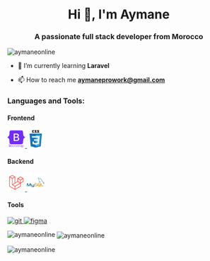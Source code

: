 <h1 align="center">Hi 👋, I'm Aymane</h1>
<h3 align="center">A passionate full stack developer from Morocco</h3>

<p align="left"> <img src="https://komarev.com/ghpvc/?username=aymaneonline&label=Profile%20views&color=0e75b6&style=flat" alt="aymaneonline" /> </p>

- 🌱 I’m currently learning **Laravel**

- 📫 How to reach me **aymaneprowork@gmail.com**

<h3 align="left">Languages and Tools:</h3>
<p align="left">
    <!-- Frontend -->
    <h4>Frontend</h4>
    <a href="https://getbootstrap.com" target="_blank" rel="noreferrer">
        <img src="https://raw.githubusercontent.com/devicons/devicon/master/icons/bootstrap/bootstrap-plain-wordmark.svg" alt="bootstrap" width="40" height="40"/>
    </a> 
    <a href="https://www.w3schools.com/css/" target="_blank" rel="noreferrer">
        <img src="https://raw.githubusercontent.com/devicons/devicon/master/icons/css3/css3-original-wordmark.svg" alt="css3" width="40" height="40"/>
    </a>
    <!-- Backend -->
    <h4>Backend</h4>
    <a href="https://laravel.com/" target="_blank" rel="noreferrer">
        <img src="https://github.com/laravel/art/blob/master/laravel-logo.svg" alt="laravel" width="40" height="40"/>
    </a>
    <a href="https://www.mysql.com/" target="_blank" rel="noreferrer">
        <img src="https://raw.githubusercontent.com/devicons/devicon/master/icons/mysql/mysql-original-wordmark.svg" alt="mysql" width="40" height="40"/>
    </a>
    <!-- Tools -->
    <h4>Tools</h4>
    <a href="https://git-scm.com/" target="_blank" rel="noreferrer">
        <img src="https://www.vectorlogo.zone/logos/git-scm/git-scm-icon.svg" alt="git" width="40" height="40"/>
    </a> 
    <a href="https://www.figma.com/" target="_blank" rel="noreferrer">
        <img src="https://www.vectorlogo.zone/logos/figma/figma-icon.svg" alt="figma" width="40" height="40"/>
    </a>
</p>


<p><img align="left" src="https://github-readme-stats.vercel.app/api/top-langs?username=aymaneonline&show_icons=true&locale=en&layout=compact" alt="aymaneonline" /></p>

<p>&nbsp;<img align="center" src="https://github-readme-stats.vercel.app/api?username=aymaneonline&show_icons=true&locale=en" alt="aymaneonline" /></p>

<p><img align="center" src="https://github-readme-streak-stats.herokuapp.com/?user=aymaneonline&" alt="aymaneonline" /></p>
